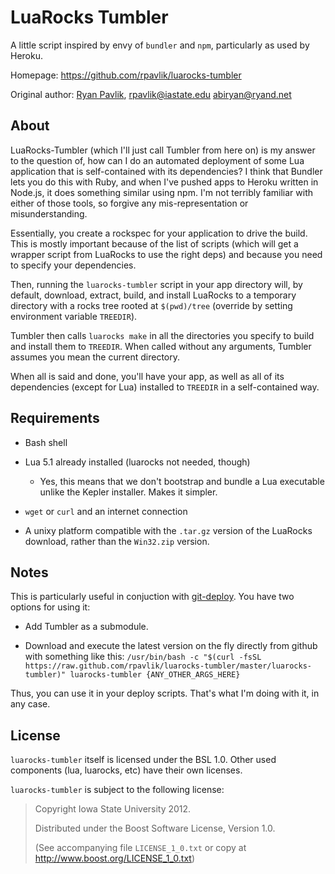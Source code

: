 LuaRocks Tumbler
================

A little script inspired by envy of `bundler` and `npm`, particularly as
used by Heroku.

Homepage: <https://github.com/rpavlik/luarocks-tumbler>

Original author: [Ryan
Pavlik][rp], <rpavlik@iastate.edu> <abiryan@ryand.net>

[rp]:http://academic.cleardefinition.com/ "Ryan Pavlik"

About
-----
LuaRocks-Tumbler (which I'll just call Tumbler from here on) is my
answer to the question of, how can I do an automated deployment of some
Lua application that is self-contained with its dependencies? I think
that Bundler lets you do this with Ruby, and when I've pushed apps to
Heroku written in Node.js, it does something similar using npm. I'm not
terribly familiar with either of those tools, so forgive any
mis-representation or misunderstanding.

Essentially, you create a rockspec for your application to drive the
build. This is mostly important because of the list of scripts (which
will get a wrapper script from LuaRocks to use the right deps) and
because you need to specify your dependencies.

Then, running the `luarocks-tumbler` script in your app directory will,
by default, download, extract, build, and install LuaRocks to a
temporary directory with a rocks tree rooted at `$(pwd)/tree` (override
by setting environment variable `TREEDIR`).

Tumbler then calls `luarocks make` in all the directories you specify to
build and install them to `TREEDIR`. When called without any arguments,
Tumbler assumes you mean the current directory.

When all is said and done, you'll have your app, as well as all of its
dependencies (except for Lua) installed to `TREEDIR` in a self-contained way.

Requirements
------------

- Bash shell

- Lua 5.1 already installed (luarocks not needed, though)

	- Yes, this means that we don't bootstrap and bundle a Lua executable
	unlike the Kepler installer. Makes it simpler.

- `wget` or `curl` and an internet connection

- A unixy platform compatible with the `.tar.gz` version of the LuaRocks
	download, rather than the `Win32.zip` version.

Notes
-----
This is particularly useful in conjuction with [git-deploy][]. You have two options for using it:

- Add Tumbler as a submodule.

- Download and execute the latest version on the fly directly from
github with something like this: `/usr/bin/bash -c "$(curl -fsSL
https://raw.github.com/rpavlik/luarocks-tumbler/master/luarocks-tumbler)"
luarocks-tumbler {ANY_OTHER_ARGS_HERE}`

Thus, you can use it in your deploy scripts. That's what I'm doing with it, in any
case.

[git-deploy]:https://github.com/mislav/git-deploy


License
-------
`luarocks-tumbler` itself is licensed under the BSL 1.0. Other used
components (lua, luarocks, etc) have their own licenses.

`luarocks-tumbler` is subject to the following license:

> Copyright Iowa State University 2012.
>
> Distributed under the Boost Software License, Version 1.0.
>
> (See accompanying file `LICENSE_1_0.txt` or copy at
> <http://www.boost.org/LICENSE_1_0.txt>)
